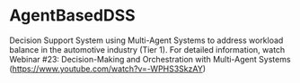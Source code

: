 # AgentBasedDSS
Decision Support System using Multi-Agent Systems to address workload balance in the automotive industry (Tier 1).
For detailed information, watch Webinar #23: Decision-Making and Orchestration with Multi-Agent Systems (https://www.youtube.com/watch?v=-WPHS3SkzAY)
